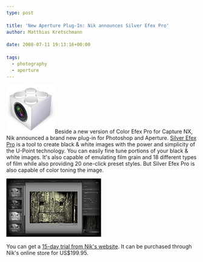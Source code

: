 ```yaml
---
type: post

title: 'New Aperture Plug-In: Nik announces Silver Efex Pro'
author: Matthias Kretschmann

date: 2008-07-11 19:13:16+00:00

tags:
  - photography
  - aperture
---
```


![image](../media/aperture-plugin128.png)Beside a new version of Color Efex Pro for Capture NX, Nik announced a brand new plug-in for Photoshop and Aperture. [Silver Efex Pro](http://www.niksoftware.com/silverefexpro/usa/entry.php) is a tool to create black & white images with the power and simplicity of the U-Point technology. You can easily fine tune portions of your black & white images. It's also capable of emulating film grain and 18 different types of film while also providing 20 one-click preset styles. But Silver Efex Pro is also capable of color toning the image.

<!-- more -->

[![Nik Silver Efex Pro UI](../media/nik_silverefex_thumb.png)](../media/nik_silverefex.png)

You can get a [15-day trial from Nik's website](http://www.niksoftware.com/site/cont_index.php?nav_top=367&cms_child=__demo&productId=262). It can be purchased through Nik's online store for US\$199.95.
